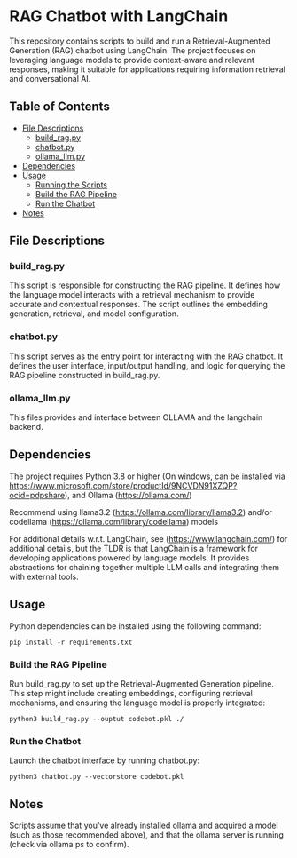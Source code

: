 # RAG Chatbot with LangChain

This repository contains scripts to build and run a Retrieval-Augmented Generation (RAG) chatbot using LangChain. The project focuses on leveraging language models to provide context-aware and relevant responses, making it suitable for applications requiring information retrieval and conversational AI.

## Table of Contents
* [File Descriptions](#FileDescriptions)
	* [build_rag.py](#build_rag.py)
	* [chatbot.py](#chatbot.py)
	* [ollama_llm.py](#ollama_llm.py)
* [Dependencies](#Dependencies)
* [Usage](#Usage)
	* [Running the Scripts](#RunningtheScripts)
	* [Build the RAG Pipeline](#BuildtheRAGPipeline)
	* [Run the Chatbot](#RuntheChatbot)
* [Notes](#Notes)

## File Descriptions

### build_rag.py
This script is responsible for constructing the RAG pipeline. It defines how the language model interacts with a retrieval mechanism to provide accurate and contextual responses. The script outlines the embedding generation, retrieval, and model configuration.

### chatbot.py
This script serves as the entry point for interacting with the RAG chatbot. It defines the user interface, input/output handling, and logic for querying the RAG pipeline constructed in build_rag.py.

### ollama_llm.py
This files provides and interface between OLLAMA and the langchain backend.

## Dependencies
The project requires Python 3.8 or higher (On windows, can be installed via https://www.microsoft.com/store/productId/9NCVDN91XZQP?ocid=pdpshare), and Ollama (https://ollama.com/)

Recommend using llama3.2 (https://ollama.com/library/llama3.2) and/or codellama (https://ollama.com/library/codellama) models

For additional details w.r.t. LangChain, see (https://www.langchain.com/) for additional details, but the TLDR is that LangChain is a framework for developing applications powered by language models. It provides abstractions for chaining together multiple LLM calls and integrating them with external tools.

  
## Usage

Python dependencies can be installed using the following command:

    pip install -r requirements.txt

### Build the RAG Pipeline
Run build_rag.py to set up the Retrieval-Augmented Generation pipeline. This step might include creating embeddings, configuring retrieval mechanisms, and ensuring the language model is properly integrated:

    python3 build_rag.py --ouptut codebot.pkl ./

### Run the Chatbot
Launch the chatbot interface by running chatbot.py:

    python3 chatbot.py --vectorstore codebot.pkl

## Notes
Scripts assume that you've already installed ollama and acquired a model (such as those recommended above), and that the ollama server is running (check via ollama ps to confirm).

